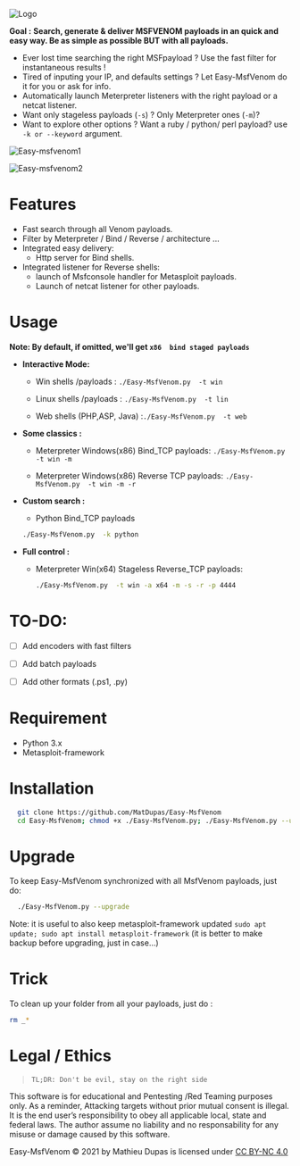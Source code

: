 ![Logo](https://user-images.githubusercontent.com/26366683/137634034-dae33eda-1b59-4ed8-a9ec-597c8a5200e5.png)

**Goal :**
**Search, generate & deliver MSFVENOM payloads in an quick and easy way. Be as simple as possible BUT with all payloads.**

* Ever lost time searching the right MSFpayload ? Use the fast filter for instantaneous results !
* Tired of inputing your IP, and defaults settings ? Let Easy-MsfVenom do it for you or ask for info.
* Automatically launch Meterpreter listeners with the right payload or a netcat listener.
* Want only stageless  payloads (`-s`) ? Only Meterpreter ones (`-m`)?  
* Want to explore other options ? Want a ruby / python/ perl payload? use `-k or --keyword` argument.

![Easy-msfvenom1](https://user-images.githubusercontent.com/26366683/138067446-5bfbd465-7851-40fe-881f-7d639744b743.png)

![Easy-msfvenom2](https://user-images.githubusercontent.com/26366683/138066717-8ce90064-5bb5-47c7-aaf2-e38e049b2c1c.png)


#  Features 
* Fast search through all Venom payloads.
* Filter by Meterpreter / Bind / Reverse / architecture ... 
* Integrated easy delivery:
	- Http server for Bind shells.
* Integrated listener for Reverse shells:
	- launch of Msfconsole handler for Metasploit payloads.
	- Launch of netcat listener for other payloads. 

# Usage

**Note: By default, if omitted, we'll get `x86  bind staged payloads`**

- **Interactive Mode:**
  - Win shells /payloads :   ` ./Easy-MsfVenom.py  -t win  `
    
  - Linux shells /payloads : ` ./Easy-MsfVenom.py  -t lin  `
  
  - Web shells (PHP,ASP, Java) :` ./Easy-MsfVenom.py  -t web `

- **Some classics :**
  - Meterpreter Windows(x86) Bind_TCP payloads:   ` ./Easy-MsfVenom.py  -t win -m `
  
  - Meterpreter Windows(x86) Reverse TCP payloads: `./Easy-MsfVenom.py  -t win -m -r `
   
- **Custom search :**
   - Python Bind_TCP payloads
    ```bash 
    ./Easy-MsfVenom.py  -k python
    ```
 
- **Full control :**
  - Meterpreter Win(x64) Stageless Reverse_TCP payloads: 
    ```bash
    ./Easy-MsfVenom.py  -t win -a x64 -m -s -r -p 4444
    ```


# TO-DO:
- [ ] Add encoders with fast filters
- [ ] Add batch payloads
- [ ] Add other formats (.ps1, .py)



# Requirement
* Python 3.x
* Metasploit-framework

# Installation


```bash   
  git clone https://github.com/MatDupas/Easy-MsfVenom
  cd Easy-MsfVenom; chmod +x ./Easy-MsfVenom.py; ./Easy-MsfVenom.py --upgrade
```

# Upgrade
To keep Easy-MsfVenom synchronized with all MsfVenom payloads, just do:
```bash   
  ./Easy-MsfVenom.py --upgrade
```

Note: it is useful to also keep metasploit-framework updated
`sudo apt update; sudo apt install metasploit-framework`
(it is better to make  backup before upgrading, just in case...)

# Trick

To clean up your folder from all your payloads, just do :
```bash
rm _*
```


# Legal / Ethics
>` TL;DR: Don't be evil, stay on the right side `

This software is for educational and Pentesting /Red Teaming purposes only.
As a reminder, Attacking targets without prior mutual consent is illegal. It is the end user’s responsibility to obey all applicable local, state and federal laws. 
The author assume no liability and no responsability for any misuse or damage caused by this software.

Easy-MsfVenom © 2021 by Mathieu Dupas is licensed under [CC BY-NC 4.0](http://creativecommons.org/licenses/by-nc/4.0/?ref=chooser-v1)


